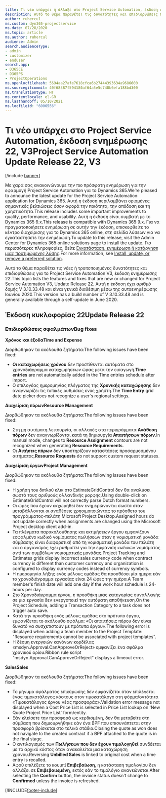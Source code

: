 ```yaml
---
title: Τι νέο υπάρχει ή άλλαξε στο Project Service Automation, έκδοση ενημέρωσης 22, V3
description: Αυτό το θέμα παραθέτει τις δυνατότητες και επιδιορθώσεις που είναι διαθέσιμες στο Project Service Automation, έκδοση ενημέρωσης 22, V3.
author: ruhercul
ms.custom: dyn365-projectservice
ms.date: 07/28/2020
ms.topic: article
ms.author: ruhercul
audience: Admin
search.audienceType:
- admin
- customizer
- enduser
search.app:
- D365CE
- D365PS
- ProjectOperations
ms.openlocfilehash: 5694aa27afe7618cfca6b27444393634a9686600
ms.sourcegitcommit: 40f68387f594180af64a5e5c748b6efa188bd300
ms.translationtype: HT
ms.contentlocale: el-GR
ms.lasthandoff: 05/10/2021
ms.locfileid: "6006556"
---
```

# <a name="project-service-automation-update-release-22-v3"></a><span data-ttu-id="4c860-103">Τι νέο υπάρχει στο Project Service Automation, έκδοση ενημέρωσης 22, V3</span><span class="sxs-lookup"><span data-stu-id="4c860-103">Project Service Automation Update Release 22, V3</span></span>

[!include [banner](../includes/psa-now-project-operations.md)]

<span data-ttu-id="4c860-104">Με χαρά σας ανακοινώνουμε την πιο πρόσφατη ενημέρωση για την εφαρμογή Project Service Automation για το Dynamics 365.</span><span class="sxs-lookup"><span data-stu-id="4c860-104">We’re pleased to announce the latest update for the Project Service Automation application for Dynamics 365.</span></span> <span data-ttu-id="4c860-105">Αυτή η έκδοση περιλαμβάνει ορισμένες σημαντικές βελτιώσεις όσον αφορά την ποιότητα, την απόδοση και τη χρηστικότητα.</span><span class="sxs-lookup"><span data-stu-id="4c860-105">This release includes some important improvements to quality, performance, and usability.</span></span> <span data-ttu-id="4c860-106">Αυτή η έκδοση είναι συμβατή με το Dynamics 365 9.x.</span><span class="sxs-lookup"><span data-stu-id="4c860-106">This release is compatible with Dynamics 365 9.x.</span></span> <span data-ttu-id="4c860-107">Για να πραγματοποιήσετε ενημέρωση σε αυτήν την έκδοση, επισκεφθείτε το κέντρο διαχείρισης για το Dynamics 365 online, στη σελίδα λύσεων για να εγκαταστήσετε την ενημέρωση.</span><span class="sxs-lookup"><span data-stu-id="4c860-107">To update to this release, visit the Admin Center for Dynamics 365 online solutions page to install the update.</span></span> <span data-ttu-id="4c860-108">Για περισσότερες πληροφορίες, δείτε [Εγκατάσταση, ενημέρωση ή κατάργηση μιας προτιμώμενης λύσης](/power-platform/admin/install-remove-preferred-solution).</span><span class="sxs-lookup"><span data-stu-id="4c860-108">For more information, see [Install, update, or remove a preferred solution](/power-platform/admin/install-remove-preferred-solution).</span></span>

<span data-ttu-id="4c860-109">Αυτό το θέμα παραθέτει τις νέες ή τροποποιημένες δυνατότητες και επιδιορθώσεις για το Project Service Automation V3, έκδοση ενημέρωσης 22.</span><span class="sxs-lookup"><span data-stu-id="4c860-109">This topic lists the features and fixes that are new or changed for Project Service Automation V3, Update Release 22.</span></span> <span data-ttu-id="4c860-110">Αυτή η έκδοση έχει αριθμό δομής V 3.10.33.48 και είναι γενικά διαθέσιμη μέσω της αυτοενημέρωσης Ιουνίου 2020.</span><span class="sxs-lookup"><span data-stu-id="4c860-110">This version has a build number of V 3.10.33.48 and is generally available through a self-update in June 2020.</span></span>

## <a name="update-release-22"></a><span data-ttu-id="4c860-111">Έκδοση κυκλοφορίας 22</span><span class="sxs-lookup"><span data-stu-id="4c860-111">Update Release 22</span></span>

### <a name="bug-fixes"></a><span data-ttu-id="4c860-112">Επιδιορθώσεις σφαλμάτων</span><span class="sxs-lookup"><span data-stu-id="4c860-112">Bug fixes</span></span>



<span data-ttu-id="4c860-113">**Χρόνος και έξοδα**</span><span class="sxs-lookup"><span data-stu-id="4c860-113">**Time and Expense**</span></span>

<span data-ttu-id="4c860-114">Διορθώθηκαν τα ακόλουθα ζητήματα:</span><span class="sxs-lookup"><span data-stu-id="4c860-114">The following issues have been fixed:</span></span>

- <span data-ttu-id="4c860-115">**Οι καταχωρήσεις χρόνου** δεν προστίθενται αυτόματα στο χρονοδιάγραμμα καταχωρήσεων ώρας μετά την εισαγωγή.</span><span class="sxs-lookup"><span data-stu-id="4c860-115">**Time entries** are not automatically added in the Time entries schedule after import.</span></span>
- <span data-ttu-id="4c860-116">Ο επιλογέας ημερομηνίας πλέγματος της **Χρονικής καταχώρησης** δεν αναγνωρίζει τις τοπικές ρυθμίσεις ενός χρήστη.</span><span class="sxs-lookup"><span data-stu-id="4c860-116">The **Time Entry** grid date picker does not recognize a user's regional settings.</span></span>

<span data-ttu-id="4c860-117">**Διαχείριση πόρων**</span><span class="sxs-lookup"><span data-stu-id="4c860-117">**Resource Management**</span></span>

<span data-ttu-id="4c860-118">Διορθώθηκαν τα ακόλουθα ζητήματα:</span><span class="sxs-lookup"><span data-stu-id="4c860-118">The following issues have been fixed:</span></span>

- <span data-ttu-id="4c860-119">Στη μη αυτόματη λειτουργία, οι αλλαγές στα περιγράμματα **Ανάθεση πόρων** δεν αναγνωρίζονται κατά τη δημιουργία **Απαιτήσεων πόρων**.</span><span class="sxs-lookup"><span data-stu-id="4c860-119">In manual mode, changes to **Resource Assignment** contours are not recognized when generating **Resource Requirements**.</span></span>
- <span data-ttu-id="4c860-120">Οι **Αιτήσεις πόρων** δεν υποστηρίζουν καταστάσεις προσαρμοσμένου αιτήματος.</span><span class="sxs-lookup"><span data-stu-id="4c860-120">**Resource Requests** do not support custom request statuses.</span></span>

<span data-ttu-id="4c860-121">**Διαχείριση έργων**</span><span class="sxs-lookup"><span data-stu-id="4c860-121">**Project Management**</span></span>

<span data-ttu-id="4c860-122">Διορθώθηκαν τα ακόλουθα ζητήματα:</span><span class="sxs-lookup"><span data-stu-id="4c860-122">The following issues have been fixed:</span></span>

- <span data-ttu-id="4c860-123">Η χρήση του διπλού κλικ στο EstimateGridControl δεν θα αναλύσει σωστά τους αριθμούς ολλανδικής μορφής.</span><span class="sxs-lookup"><span data-stu-id="4c860-123">Using double-click on EstimateGridControl will not correctly parse Dutch format numbers.</span></span>
- <span data-ttu-id="4c860-124">Οι ώρες που έχουν εκχωρηθεί δεν ενημερώνονται σωστά όταν μεταβάλλονται οι αναθέσεις χρησιμοποιώντας το πρόσθετο του προγράμματος-πελάτη Microsoft Project Desktop.</span><span class="sxs-lookup"><span data-stu-id="4c860-124">Assigned hours do not update correctly when assignments are changed using the Microsoft Project desktop client add-in.</span></span>
- <span data-ttu-id="4c860-125">Τα πλέγματα παρακολούθησης και εκτιμήσεων έργου εμφανίζουν εσφαλμένο κωδικό νομίσματος πωλήσεων όταν η νομισματική μονάδα σύμβασης είναι διαφορετική από τη νομισματική μονάδα του πελάτη και ο οργανισμός έχει ρυθμιστεί για την εμφάνιση κωδικών νομίσματος αντί των συμβόλων νομισματικής μονάδας.</span><span class="sxs-lookup"><span data-stu-id="4c860-125">Project Tracking and Estimates grids display incorrect sales currency code when contract currency is different than customer currency and organization is configured to display currency codes instead of currency symbols.</span></span>
- <span data-ttu-id="4c860-126">Η ημερομηνία λήξης ενός μέλους ομάδας θα προσθέσει μία ημέρα εάν το χρονοδιάγραμμα εργασίας είναι 24 ώρες την ημέρα.</span><span class="sxs-lookup"><span data-stu-id="4c860-126">A Team member's finish date will add one day if the work hour schedule is 24-hours per day.</span></span>
- <span data-ttu-id="4c860-127">Στο Χρονοδιάγραμμα έργου, η προσθήκη μιας κατηγορίας συναλλαγής σε μια εργασία δεν ενεργοποιεί την αυτόματη αποθήκευση.</span><span class="sxs-lookup"><span data-stu-id="4c860-127">On the Project Schedule, adding a Transaction Category to a task does not trigger auto save.</span></span>
- <span data-ttu-id="4c860-128">Κατά την προσθήκη ενός μέλους ομάδας στο πρότυπο έργου, εμφανίζεται το ακόλουθο σφάλμα: «Οι απαιτήσεις πόρου δεν είναι δυνατό να συσχετιστούν με πρότυπα έργου».</span><span class="sxs-lookup"><span data-stu-id="4c860-128">The following error is displayed when adding a team member to the Project Template: "Resource requirements cannot be associated with project templates".</span></span> 
- <span data-ttu-id="4c860-129">Η δέσμη ενεργειών κανόνων κορδέλας «msdyn.Approval.CanApproveOrReject» εμφανίζει ένα σφάλμα χρονικού ορίου.</span><span class="sxs-lookup"><span data-stu-id="4c860-129">Ribbon rule script "msdyn.Approval.CanApproveOrReject" displays a timeout error.</span></span>

<span data-ttu-id="4c860-130">**Sales**</span><span class="sxs-lookup"><span data-stu-id="4c860-130">**Sales**</span></span>

<span data-ttu-id="4c860-131">Διορθώθηκαν τα ακόλουθα ζητήματα:</span><span class="sxs-lookup"><span data-stu-id="4c860-131">The following issues have been fixed:</span></span>

- <span data-ttu-id="4c860-132">Το μήνυμα σφάλματος επικύρωσης δεν εμφανίζεται όταν επιλέγεται ένας τιμοκατάλογος κόστους στον τιμοκατάλογο στη φόρμα/οντότητα «Τιμοκατάλογος έργου νέας προσφοράς».</span><span class="sxs-lookup"><span data-stu-id="4c860-132">Validation error message not displayed when a Cost Price List is selected in Price List lookup on 'New Quote Project Price List' form/entity.</span></span>
- <span data-ttu-id="4c860-133">Εάν κλείσετε την προσφορά ως κερδισμένη, δεν θα μεταβείτε στη σύμβαση που δημιουργήθηκε εάν ένα BPF που επισυνάπτεται στην προσφορά βρίσκεται στο τελικό στάδιο.</span><span class="sxs-lookup"><span data-stu-id="4c860-133">Closing the quote as won does not navigate to the created contract if a BPF attached to the quote is in the final stage.</span></span>
- <span data-ttu-id="4c860-134">Ο αντιλογισμός των **Πωλήσεων που δεν έχουν τιμολογηθεί** συνδέεται με το αρχικό κόστος όταν ανακαλείται μια καταχώρηση χρόνου.</span><span class="sxs-lookup"><span data-stu-id="4c860-134">Reversing **Unbilled Sales** is linked to original cost when a time entry is recalled.</span></span>
- <span data-ttu-id="4c860-135">Αφού επιλέξετε το κουμπί **Επιβεβαίωση**, η κατάσταση τιμολογίου δεν αλλάζει σε **Επιβεβαιωμένη**, εκτός εάν το τιμολόγιο ανανεώνεται.</span><span class="sxs-lookup"><span data-stu-id="4c860-135">After selecting the **Confirm** button, the invoice status doesn't change to **Confirmed** unless the invoice is refreshed.</span></span>


[!INCLUDE[footer-include](../includes/footer-banner.md)]